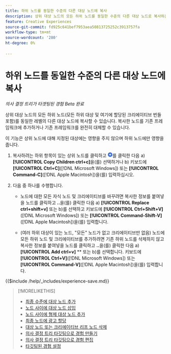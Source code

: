 ```yaml
---
title: 하위 노드를 동일한 수준의 다른 대상 노드에 복사
description: 상위 대상 노드의 모든 하위 노드를 동일한 수준의 다른 대상 노드로 복사하는 방법에 대해 알아봅니다
feature: Creative Experiences
source-git-commit: fd925c641bef7953aea50813725252c3913757fa
workflow-type: tm+mt
source-wordcount: '280'
ht-degree: 0%

---
```


# 하위 노드를 동일한 수준의 다른 대상 노드에 복사

*의사 결정 트리가 타겟팅된 경험*
*Beta 완료*

상위 대상 노드의 모든 하위 노드(모든 하위 대상 및 여기에 할당된 크리에이티브 번들 포함)를 동일한 레벨의 다른 대상 노드에 복사할 수 있습니다. 복사한 노드를 기존 프레임워크에 추가하거나 기존 프레임워크를 완전히 대체할 수 있습니다. <!-- Give the main use case or an example to explain. -->

이 기능은 상위 노드에 대해 지정된 대상에는 영향을 주지 않으며 하위 노드에만 영향을 줍니다.

<!-- 1. [ways to get to the decision tree] -->

1. 복사하려는 하위 항목이 있는 상위 노드를 클릭하고 ![추가](/help/creative/assets/add.png "추가")를 클릭한 다음 a\) **[!UICONTROL Copy Children ctrl+c]**&#x200B;을(를) 선택하거나 b\) 키보드에 **[!UICONTROL Ctrl+C]**([!DNL Microsoft Windows]) 또는 **[!UICONTROL Command-C]**([!DNL Apple Macintosh])을(를) 입력하십시오.

1. 다음 중 하나를 수행합니다.

   * 노드에 대한 모든 자식 노드 및 크리에이티브를 바꾸려면 복사한 정보를 붙여넣을 노드를 클릭하고 **..**&#x200B;을(를) 클릭한 다음 a\) **[!UICONTROL Replace ctrl+shift+v]** 또는 b\)를 선택하고 키보드에 **[!UICONTROL Ctrl+Shift+V]**([!DNL Microsoft Windows]) 또는 **[!UICONTROL Command-Shift-V]**([!DNL Apple Macintosh])을(를) 입력합니다.

   * (여러 하위 대상이 있는 노드, &quot;모든&quot; 노드가 없고 크리에이티브만 없음) 노드에 모든 하위 노드 및 크리에이티브를 추가하려면 기존 하위 노드를 삭제하지 않고 복사한 정보를 붙여넣을 노드를 클릭하고 **..**&#x200B;을(를) 클릭한 다음 a\) **[!UICONTROL Add ctrl+v]** ** 또는 b\)를 선택합니다. 키보드에 **[!UICONTROL Ctrl+V]**([!DNL Microsoft Windows]) 또는 **[!UICONTROL Command-V]**([!DNL Apple Macintosh])을(를) 입력합니다.

<!--
1. (Optional) To save the experience, click **[!UICONTROL Save]**, and then do the following.
...

These formatted steps are inserted automatically from text in the following file in the _includes folder, which reused in multiple places.
-->

{{$include /help/_includes/experience-save.md}}

>[!MORELIKETHIS]
>
>* [최종 수준에 대상 노드 추가](experience-target-node-add-final.md)
>* [노드 사이에 대상 노드 삽입](experience-target-node-add-inner.md)
>* [노드 사이에 형제 대상 노드 추가](experience-target-node-add-sibling.md)
>* [최종 노드에 광고 할당](experience-assign-creative-bundles.md)
>* [대상 노드 또는 크리에이티브 리프 노드 삭제](/help/creative/experiences/experience-target-node-delete.md)
>* [의사 결정 트리 타깃팅으로 경험 만들기](experience-create-targeting.md)
>* [의사 결정 트리 타깃팅으로 경험 편집](experience-edit-targeting.md)
>* [타깃팅된 경험 설정](experience-settings-targeting.md)
